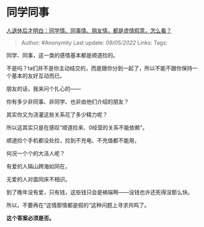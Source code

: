 # 同学同事
[人退休后才明白：同学情、同事情、朋友情，都是虚情假意，怎么看？](https://www.zhihu.com/question/521467583/answer/2477115858)

> Author: #Anonymity 
Last update: *09/05/2022* 
Links: 
Tags: 

同学、同事，这一类的感情基本都是顺道捡的。

不是吗？ta们并不是你主动结交的，而是跟你分到一起了，所以不能不跟你保持一个基本的友好互动而已。

朋友的话，我来问个扎心的——

你有多少非同事、非同学、也非由他们介绍的朋友？

其实你又为浇灌这些关系花了多少精力呢？

所以这其实只是在感叹“顺道捡来、0经营的关系不能依赖”。

顺道捡个手机都没处捡，捡到不充电、不充值都不能用，

何况一个个的大活人呢？

  

有爱的人隔山跨海如同在，

无爱的人对面同床不相识。

  

到了晚年没有爱，只有钱，这些钱只会是祸端啊——没钱也许还死得没那么快。

所以，不要再在“这情那情都是假的“这种问题上寻求共鸣了。

**这个答案必须是否。**

  